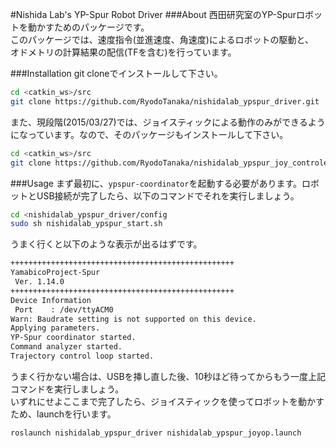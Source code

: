 #Nishida Lab's YP-Spur Robot Driver
###About
西田研究室のYP-Spurロボットを動かすためのパッケージです。  
このパッケージでは、速度指令(並進速度、角速度)によるロボットの駆動と、  
オドメトリの計算結果の配信(TFを含む)を行っています。

###Installation
git cloneでインストールして下さい。

```bash
cd <catkin_ws>/src
git clone https://github.com/RyodoTanaka/nishidalab_ypspur_driver.git
```

また、現段階(2015/03/27)では、ジョイスティックによる動作のみができるようになっています。なので、そのパッケージもインストールして下さい。

```bash
cd <catkin_ws>/src
git clone https://github.com/RyodoTanaka/nishidalab_ypspur_joy_controler.git
```

###Usage
まず最初に、`ypspur-coordinator`を起動する必要があります。ロボットとUSB接続が完了したら、以下のコマンドでそれを実行しましょう。

```bash
cd <nishidalab_ypspur_driver/config
sudo sh nishidalab_ypspur_start.sh
```

うまく行くと以下のような表示が出るはずです。

```bash
++++++++++++++++++++++++++++++++++++++++++++++++++
YamabicoProject-Spur
 Ver. 1.14.0
++++++++++++++++++++++++++++++++++++++++++++++++++
Device Information
 Port    : /dev/ttyACM0 
Warn: Baudrate setting is not supported on this device.
Applying parameters.
YP-Spur coordinator started.
Command analyzer started.
Trajectory control loop started.

```

うまく行かない場合は、USBを挿し直した後、10秒ほど待ってからもう一度上記コマンドを実行しましょう。  
いずれにせよここまで完了したら、ジョイスティックを使ってロボットを動かすため、launchを行います。

```bash
roslaunch nishidalab_ypspur_driver nishidalab_ypspur_joyop.launch
```
